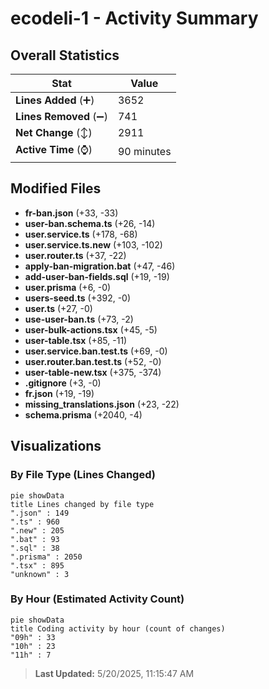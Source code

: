 # ecodeli-1 - Activity Summary 

## Overall Statistics

| Stat                   | Value                                                             |
| ---------------------- | ----------------------------------------------------------------- |
| **Lines Added** (➕)   | 3652                                          |
| **Lines Removed** (➖) | 741                                        |
| **Net Change** (↕)    | 2911                |
| **Active Time** (⌚)   | 90 minutes |


## Modified Files
- **fr-ban.json** (+33, -33)
- **user-ban.schema.ts** (+26, -14)
- **user.service.ts** (+178, -68)
- **user.service.ts.new** (+103, -102)
- **user.router.ts** (+37, -22)
- **apply-ban-migration.bat** (+47, -46)
- **add-user-ban-fields.sql** (+19, -19)
- **user.prisma** (+6, -0)
- **users-seed.ts** (+392, -0)
- **user.ts** (+27, -0)
- **use-user-ban.ts** (+73, -2)
- **user-bulk-actions.tsx** (+45, -5)
- **user-table.tsx** (+85, -11)
- **user.service.ban.test.ts** (+69, -0)
- **user.router.ban.test.ts** (+52, -0)
- **user-table-new.tsx** (+375, -374)
- **.gitignore** (+3, -0)
- **fr.json** (+19, -19)
- **missing_translations.json** (+23, -22)
- **schema.prisma** (+2040, -4)

## Visualizations

### By File Type (Lines Changed)

```mermaid
pie showData
title Lines changed by file type
".json" : 149
".ts" : 960
".new" : 205
".bat" : 93
".sql" : 38
".prisma" : 2050
".tsx" : 895
"unknown" : 3
```

### By Hour (Estimated Activity Count)

```mermaid
pie showData
title Coding activity by hour (count of changes)
"09h" : 33
"10h" : 23
"11h" : 7
```


> **Last Updated:** 5/20/2025, 11:15:47 AM